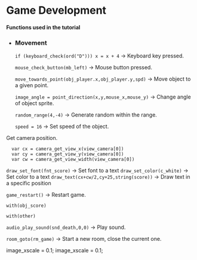 # Game Development

#### Functions used in the tutorial

- ### Movement

  `if (keyboard_check(ord("D"))) x = x + 4`  → Keyboard key pressed.

  `mouse_check_button(mb_left)` →  Mouse button pressed.

  `move_towards_point(obj_player.x,obj_player.y,spd)` → Move object to a given point.  

  `image_angle = point_direction(x,y,mouse_x,mouse_y)` → Change angle of object sprite.

  `random_range(4,-4)` → Generate random within the range.

  `speed = 16` → Set speed of the object.



Get camera position.

```
  var cx = camera_get_view_x(view_camera[0])
  var cy = camera_get_view_y(view_camera[0])
  var cw = camera_get_view_width(view_camera[0])
```
`draw_set_font(fnt_score)` → Set font to a text
`draw_set_color(c_white)` → Set color to a text
`draw_text(cx+cw/2,cy+25,string(score))` → Draw text in a specific position

`game_restart()` → Restart game.



`with(obj_score)`

`with(other)`

`audio_play_sound(snd_death,0,0)` → Play sound.

`room_goto(rm_game)` → Start a new room, close the current one.



image_xscale = 0.1;
image_xscale = 0.1;